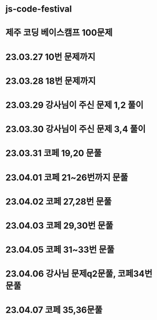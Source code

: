 # js-code-festival
# 제주 코딩 베이스캠프 100문제
# 23.03.27 10번 문제까지
# 23.03.28 18번 문제까지
# 23.03.29 강사님이 주신 문제 1,2 풀이
# 23.03.30 강사님이 주신 문제 3,4 풀이
# 23.03.31 코페 19,20 문풀
# 23.04.01 코페 21~26번까지 문풀
# 23.04.02 코페 27,28번 문풀
# 23.04.03 코페 29,30번 문풀
# 23.04.05 코페 31~33번 문풀
# 23.04.06 강사님 문제q2문풀, 코페34번 문풀
# 23.04.07 코페 35,36문풀

